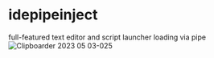 # idepipeinject
full-featured text editor and script launcher loading via pipe
![Clipboarder 2023 05 03-025](https://user-images.githubusercontent.com/62726599/235900779-e6d2ca9d-b258-4903-a0a4-e349030a14b1.jpg)
